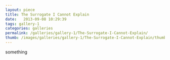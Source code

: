 ```yaml
---
layout: piece
title: The Surrogate I Cannot Explain
date:   2013-09-08 10:29:39
tags: gallery-1
categories: galleries
permalink: /galleries/gallery-1/The-Surrogate-I-Cannot-Explain/
thumb: /images/galleries/gallery-1/The-Surrogate-I-Cannot-Explain/thumb.jpg
---
```


something